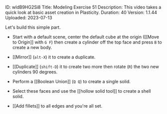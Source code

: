 ID: wldB9HG2Si8
Title: Modeling Exercise 51
Description: This video takes a quick look at basic asset creation in Plasticity.
Duration: 40
Version: 1.1.44
Uploaded: 2023-07-13

Let's build this simple part.

- Start with a default scene, center the default cube at the origin ([[Move to Origin]] with `G F`) then create a cylinder off the top face and press `B` to create a new body.

- [[Mirror]] (`alt-X`) it to create a duplicate.

- [[Duplicate]] (`shift-D`) it to create two more then rotate (`R`) the two new cylinders 90 degrees.

- Perform a [[Boolean Union]] (`Q Q`) to create a single solid.

- Select these faces and use the [[hollow solid tool]] to create a shell solid.

- [[Add fillets]] to all edges and you're all set.
